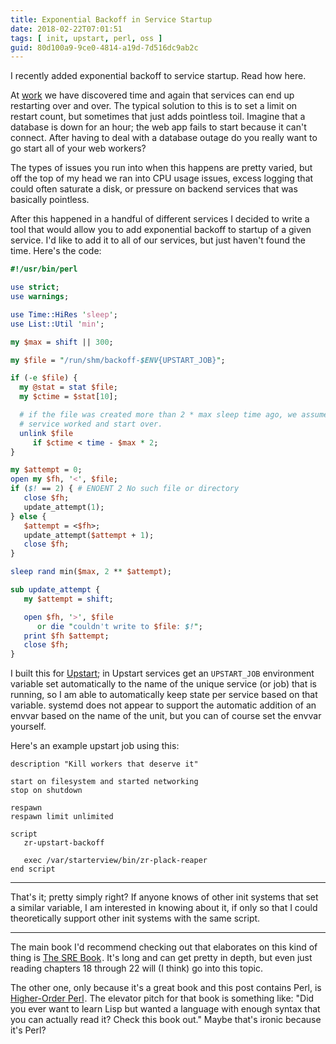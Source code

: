 ```yaml
---
title: Exponential Backoff in Service Startup
date: 2018-02-22T07:01:51
tags: [ init, upstart, perl, oss ]
guid: 80d100a9-9ce0-4814-a19d-7d516dc9ab2c
---
```

I recently added exponential backoff to service startup.  Read how here.

<!--more-->

At [work](https://www.ziprecruiter.com/hiring/technology) we have discovered
time and again that services can end up restarting over and over.  The typical
solution to this is to set a limit on restart count, but sometimes that just
adds pointless toil.  Imagine that a database is down for an hour; the web app
fails to start because it can't connect.  After having to deal with a database
outage do you really want to go start all of your web workers?

The types of issues you run into when this happens are pretty varied, but off
the top of my head we ran into CPU usage issues, excess logging that could often
saturate a disk, or pressure on backend services that was basically pointless.

After this happened in a handful of different services I decided to write a tool
that would allow you to add exponential backoff to startup of a given service.
I'd like to add it to all of our services, but just haven't found the time.
Here's the code:

``` perl
#!/usr/bin/perl

use strict;
use warnings;

use Time::HiRes 'sleep';
use List::Util 'min';

my $max = shift || 300;

my $file = "/run/shm/backoff-$ENV{UPSTART_JOB}";

if (-e $file) {
  my @stat = stat $file;
  my $ctime = $stat[10];

  # if the file was created more than 2 * max sleep time ago, we assume that the
  # service worked and start over.
  unlink $file
     if $ctime < time - $max * 2;
}

my $attempt = 0;
open my $fh, '<', $file;
if ($! == 2) { # ENOENT 2 No such file or directory
   close $fh;
   update_attempt(1);
} else {
   $attempt = <$fh>;
   update_attempt($attempt + 1);
   close $fh;
}

sleep rand min($max, 2 ** $attempt);

sub update_attempt {
   my $attempt = shift;

   open $fh, '>', $file
      or die "couldn't write to $file: $!";
   print $fh $attempt;
   close $fh;
}
```

I built this for [Upstart](/posts/supervisors-and-init-systems-4/); in Upstart
services get an `UPSTART_JOB` environment variable set automatically to the name
of the unique service (or job) that is running, so I am able to automatically
keep state per service based on that variable.  systemd does not appear to
support the automatic addition of an envvar based on the name of the unit, but
you can of course set the envvar yourself.

Here's an example upstart job using this:

```
description "Kill workers that deserve it"

start on filesystem and started networking
stop on shutdown

respawn
respawn limit unlimited

script
   zr-upstart-backoff

   exec /var/starterview/bin/zr-plack-reaper
end script
```

---

That's it; pretty simply right?  If anyone knows of other init systems that set
a similar variable, I am interested in knowing about it, if only so that I could
theoretically support other init systems with the same script.

---

The main book I'd recommend checking out that elaborates on this kind of thing
is
<a target="_blank" href="https://www.amazon.com/gp/product/149192912X/ref=as_li_tl?ie=UTF8&camp=1789&creative=9325&creativeASIN=149192912X&linkCode=as2&tag=afoolishmanif-20&linkId=e26b8192ed5ec7a43771355194c2ec3c">The SRE Book</a><img src="//ir-na.amazon-adsystem.com/e/ir?t=afoolishmanif-20&l=am2&o=1&a=149192912X" width="1" height="1" border="0" alt="" style="border:none !important; margin:0px !important;" />.
It's long and can get pretty in depth, but even just reading chapters 18 through
22 will (I think) go into this topic.

The other one, only because it's a great book and this post contains Perl, is
<a target="_blank" href="https://www.amazon.com/gp/product/1558607013/ref=as_li_tl?ie=UTF8&camp=1789&creative=9325&creativeASIN=1558607013&linkCode=as2&tag=afoolishmanif-20&linkId=0bb514d237caef901f74bef89dda027f">Higher-Order Perl</a><img src="//ir-na.amazon-adsystem.com/e/ir?t=afoolishmanif-20&l=am2&o=1&a=1558607013" width="1" height="1" border="0" alt="" style="border:none !important; margin:0px !important;" />.
The elevator pitch for that book is something like: "Did you ever want to learn
Lisp but wanted a language with enough syntax that you can actually read it?
Check this book out."  Maybe that's ironic because it's Perl?
